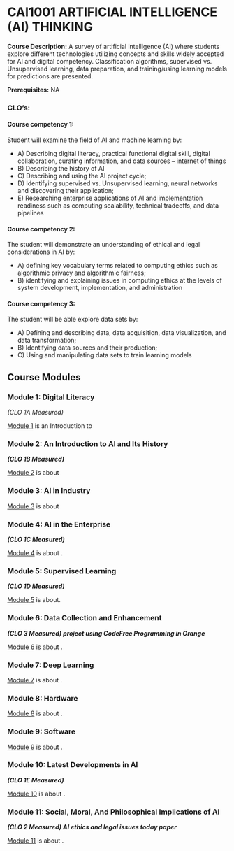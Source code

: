 # CAI1001  **ARTIFICIAL INTELLIGENCE (AI) THINKING**

**Course Description:** A survey of artificial intelligence (AI) where students explore different technologies utilizing concepts and skills widely accepted for AI and digital competency. Classification algorithms, supervised vs. Unsupervised learning, data preparation, and training/using learning models for predictions are presented. 

**Prerequisites:** NA

### **CLO’s:**

#### **Course competency 1:** 

Student will examine the field of AI and machine learning by: 
 * A) Describing digital literacy, practical functional digital skill, digital collaboration, curating information, and data sources – internet of things 
 * B) Describing the history of AI 
 * C) Describing and using the AI project cycle; 
 * D) Identifying supervised vs. Unsupervised learning, neural networks and discovering their application; 
 * E) Researching enterprise applications of AI and implementation readiness such as computing scalability, technical tradeoffs, and data pipelines
 
 #### **Course competency 2:**
   
The student will demonstrate an understanding of ethical and legal considerations in AI by: 

 * A) defining key vocabulary terms related to computing ethics such as algorithmic privacy and algorithmic fairness; 
 * B) identifying and explaining issues in computing ethics at the levels of system development, implementation, and administration
 
 #### **Course competency 3:**
 
The student will be able explore data sets by: 

 * A) Defining and describing data, data acquisition, data visualization, and data transformation; 
 * B) Identifying data sources and their production; 
 * C) Using and manipulating data sets to train learning models

## Course Modules

### Module 1: Digital Literacy 
*(CLO 1A Measured)*

[Module 1](./Module_1/README.md) is an Introduction to 

### Module 2: An Introduction to AI and Its History 
***(CLO 1B Measured)***

[Module 2](./Module_2/README.md) is about 


### Module 3: AI in Industry
[Module 3](./Module_3/README.md) is about
 

### Module 4: AI in the Enterprise 
***(CLO 1C Measured)***

[Module 4](./Module_4/README.md) is about .

### Module 5: Supervised Learning  
***(CLO 1D Measured)***

[Module 5](./Module_5/README.md) is about.

### Module 6: Data Collection and Enhancement 
***(CLO 3 Measured) project using CodeFree Programming in Orange***

[Module 6](./Module_6/README.md) is about .

### Module 7: Deep Learning 
[Module 7](./Module_7/README.md) is about .

### Module 8: Hardware
[Module 8](./Module_8/README.md) is about .

### Module 9: Software
[Module 9](./Module_9/README.md) is about .

### Module 10: Latest Developments in AI 
***(CLO 1E Measured)***

[Module 10](./Module_10/README.md) is about .

### Module 11: Social, Moral, And Philosophical Implications of AI 
***(CLO 2 Measured) AI ethics and legal issues today paper***

[Module 11](./Module_11/README.md) is about .



